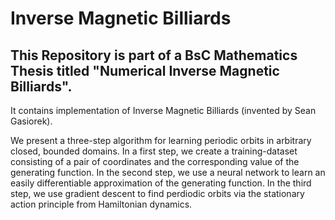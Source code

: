 # Inverse Magnetic Billiards

## This Repository is part of a BsC Mathematics Thesis titled "Numerical Inverse Magnetic Billiards".

It contains implementation of Inverse Magnetic Billiards (invented by Sean Gasiorek).

We present a three-step algorithm for learning periodic orbits in arbitrary closed, bounded domains. In a first step, we create a training-dataset consisting of a pair of coordinates and the corresponding value of the generating function. In the second step, we use a neural network to learn an easily differentiable approximation of the generating function. In the third step, we use gradient descent to find perdiodic orbits via the stationary action principle from Hamiltonian dynamics.
